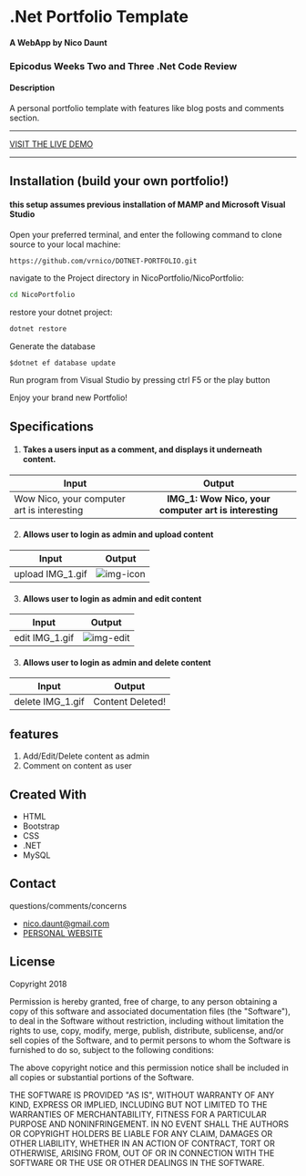 .Net Portfolio Template
==========
#### A WebApp by Nico Daunt

### Epicodus Weeks Two and Three .Net Code Review

#### Description
A personal portfolio template with features like blog posts and comments section.
***
[VISIT THE LIVE DEMO](http://nicodaunt.com)
***

## Installation (build your own portfolio!)

#### this setup assumes previous installation of MAMP and Microsoft Visual Studio



Open your preferred terminal, and enter the following command to clone source to your local machine:
```sh
https://github.com/vrnico/DOTNET-PORTFOLIO.git
```

navigate to the Project directory in NicoPortfolio/NicoPortfolio:
```sh
cd NicoPortfolio
```

restore your dotnet project:
```sh
dotnet restore
```

Generate the database
```
$dotnet ef database update
```
Run program from Visual Studio by pressing ctrl F5 or the play button


Enjoy your brand new Portfolio!



## Specifications

1. #### Takes a users input as a comment, and displays it underneath content.

| Input      | Output           |
| ------------- |:-------------:|
| Wow Nico, your computer art is interesting    | **IMG_1: Wow Nico, your computer art is interesting** |


2. #### Allows user to login as admin and upload content

| Input      | Output           |
| ------------- |:-------------:|
| upload IMG_1.gif      |![img-icon](  https://imgur.com/ES8yuYP.gif)|

3. #### Allows user to login as admin and edit content

| Input      | Output           |
| ------------- |:-------------:|
| edit IMG_1.gif    | ![img-edit](https://i.imgur.com/dkNUuU1.png) |

3. #### Allows user to login as admin and delete content

| Input      | Output           |
| ------------- |:-------------:|
| delete IMG_1.gif      |Content Deleted!|





## features
1. Add/Edit/Delete content as admin
2. Comment on content as user








## Created With
* HTML
* Bootstrap
* CSS
* .NET
* MySQL




## Contact
questions/comments/concerns
* [nico.daunt@gmail.com](mailto:nico.daunt@gmail.com)
* [PERSONAL WEBSITE](nicodaunt.com)




## License
Copyright 2018


Permission is hereby granted, free of charge, to any person obtaining a copy of this software and associated documentation files (the "Software"), to deal in the Software without restriction, including without limitation the rights to use, copy, modify, merge, publish, distribute, sublicense, and/or sell copies of the Software, and to permit persons to whom the Software is furnished to do so, subject to the following conditions:

The above copyright notice and this permission notice shall be included in all copies or substantial portions of the Software.

THE SOFTWARE IS PROVIDED "AS IS", WITHOUT WARRANTY OF ANY KIND, EXPRESS OR IMPLIED, INCLUDING BUT NOT LIMITED TO THE WARRANTIES OF MERCHANTABILITY, FITNESS FOR A PARTICULAR PURPOSE AND NONINFRINGEMENT. IN NO EVENT SHALL THE AUTHORS OR COPYRIGHT HOLDERS BE LIABLE FOR ANY CLAIM, DAMAGES OR OTHER LIABILITY, WHETHER IN AN ACTION OF CONTRACT, TORT OR OTHERWISE, ARISING FROM, OUT OF OR IN CONNECTION WITH THE SOFTWARE OR THE USE OR OTHER DEALINGS IN THE SOFTWARE.

